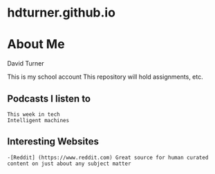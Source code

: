 # hdturner.github.io
# **About Me**
David Turner

This is my school account
This repository will hold assignments, etc.

## **Podcasts I listen to**
	This week in tech
	Intelligent machines

## **Interesting Websites**
	-[Reddit] (https://www.reddit.com) Great source for human curated content on just about any subject matter

